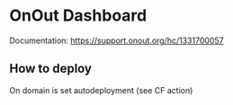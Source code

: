 # OnOut Dashboard

Documentation: https://support.onout.org/hc/1331700057

## How to deploy

On domain is set autodeployment (see CF action)

